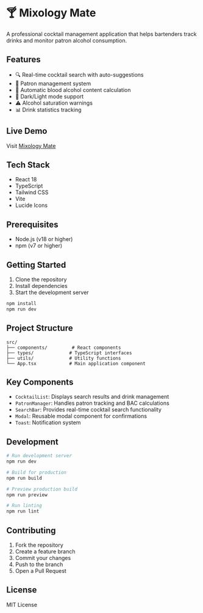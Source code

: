 # 🍸 Mixology Mate

A professional cocktail management application that helps bartenders track drinks and monitor patron alcohol consumption.

## Features

- 🔍 Real-time cocktail search with auto-suggestions
- 👥 Patron management system
- 🧮 Automatic blood alcohol content calculation
- 🌙 Dark/Light mode support
- ⚠️ Alcohol saturation warnings
- 📊 Drink statistics tracking

## Live Demo

Visit [Mixology Mate](https://magnificent-duckanoo-8fbe02.netlify.app)

## Tech Stack

- React 18
- TypeScript
- Tailwind CSS
- Vite
- Lucide Icons

## Prerequisites

- Node.js (v18 or higher)
- npm (v7 or higher)

## Getting Started

1. Clone the repository
2. Install dependencies
3. Start the development server

```bash
npm install
npm run dev
```

## Project Structure

```
src/
├── components/         # React components
├── types/             # TypeScript interfaces
├── utils/             # Utility functions
└── App.tsx            # Main application component
```

## Key Components

- `CocktailList`: Displays search results and drink management
- `PatronManager`: Handles patron tracking and BAC calculations
- `SearchBar`: Provides real-time cocktail search functionality
- `Modal`: Reusable modal component for confirmations
- `Toast`: Notification system

## Development

```bash
# Run development server
npm run dev

# Build for production
npm run build

# Preview production build
npm run preview

# Run linting
npm run lint
```

## Contributing

1. Fork the repository
2. Create a feature branch
3. Commit your changes
4. Push to the branch
5. Open a Pull Request

## License

MIT License